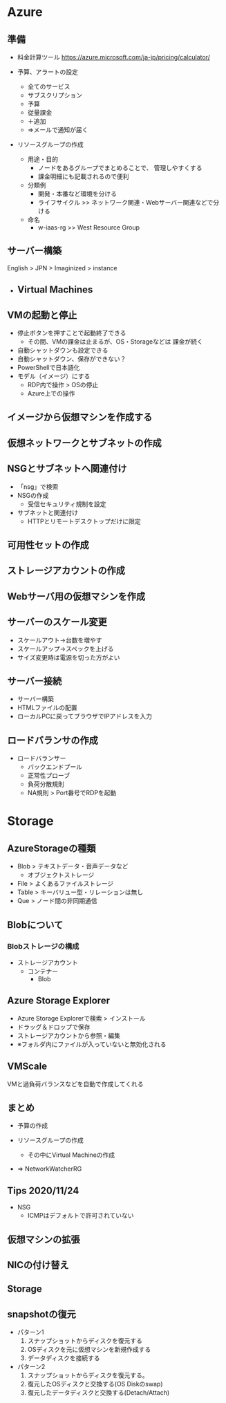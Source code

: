 # Azure
## 準備
- 料金計算ツール
https://azure.microsoft.com/ja-jp/pricing/calculator/

- 予算、アラートの設定
    - 全てのサービス
    - サブスクリプション
    - 予算
    - 従量課金
    - ＋追加
    - =>メールで通知が届く

- リソースグループの作成
  - 用途・目的
    - ノードをあるグループでまとめることで、
    管理しやすくする
    - 課金明細にも記載されるので便利
  - 分類例
    - 開発・本番など環境を分ける
    - ライフサイクル >> ネットワーク関連・Webサーバー関連などで分ける
  - 命名
    - w-iaas-rg >> West Resource Group

## サーバー構築
English > JPN > Imaginized > instance

- Virtual Machines
  - 
## VMの起動と停止
- 停止ボタンを押すことで起動終了できる
  - その間、VMの課金は止まるが、OS・Storageなどは
  課金が続く
- 自動シャットダウンも設定できる
- 自動シャットダウン、保存ができない？
- PowerShellで日本語化
- モデル（イメージ）にする
  - RDP内で操作 > OSの停止
  - Azure上での操作

## イメージから仮想マシンを作成する


## 仮想ネットワークとサブネットの作成

## NSGとサブネットへ関連付け
  - 「nsg」で検索
  - NSGの作成
    - 受信セキュリティ規制を設定
  - サブネットと関連付け
    - HTTPとリモートデスクトップだけに限定

## 可用性セットの作成
## ストレージアカウントの作成
## Webサーバ用の仮想マシンを作成
## サーバーのスケール変更
- スケールアウト→台数を増やす
- スケールアップ→スペックを上げる
- サイズ変更時は電源を切った方がよい

## サーバー接続
- サーバー構築
- HTMLファイルの配置
- ローカルPCに戻ってブラウザでIPアドレスを入力

## ロードバランサの作成
- ロードバランサー
  - バックエンドプール
  - 正常性プローブ
  - 負荷分散規則
  - NA規則 > Port番号でRDPを起動

# Storage
## AzureStorageの種類
- Blob > テキストデータ・音声データなど
  - オブジェクトストレージ
- File > よくあるファイルストレージ
- Table > キーバリュー型・リレーションは無し
- Que > ノード間の非同期通信

## Blobについて
### Blobストレージの構成
- ストレージアカウント
  - コンテナー
    - Blob

## Azure Storage Explorer
- Azure Storage Explorerで検索 > インストール
- ドラッグ＆ドロップで保存
- ストレージアカウントから参照・編集
- ※フォルダ内にファイルが入っていないと無効化される

## VMScale 
VMと過負荷バランスなどを自動で作成してくれる

## 



## まとめ
- 予算の作成
- リソースグループの作成
  - その中にVirtual Machineの作成

- => NetworkWatcherRG

## Tips 2020/11/24
- NSG
  - ICMPはデフォルトで許可されていない

## 仮想マシンの拡張
## NICの付け替え
## Storage
## snapshotの復元
- パターン1
  1. スナップショットからディスクを復元する
  1. OSディスクを元に仮想マシンを新規作成する
  1. データディスクを接続する
- パターン2
  1. スナップショットからディスクを復元する。
  1. 復元したOSディスクと交換する(OS Diskのswap)
  1. 復元したデータディスクと交換する(Detach/Attach)



